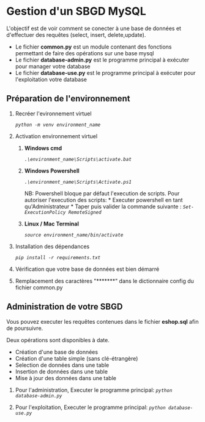 # Gestion d'un SBGD MySQL

L'objectif est de voir comment se conecter à une base de données et d'effectuer des requêtes (select, insert, delete,update).

* Le fichier **common.py** est un module contenant des fonctions permettant de faire des opérations sur une base mysql
* Le fichier **database-admin.py** est le programme principal à exécuter pour manager votre database
* Le fichier **database-use.py** est le programme principal à exécuter pour l'exploitation votre database

## Préparation de l'environnement

1. Recréer l'evironnement virtuel

    *`python -m venv environment_name`*

2. Activation environnement virtuel

    1. **Windows cmd**

        *`.\environment_name\Scripts\activate.bat`*

    2. **Windows Powershell**

        *`.\environment_name\Scripts\Activate.ps1`*

        NB: Powershell bloque par défaut l'execution de scripts. Pour autoriser l'execution des scripts:
            * Executer powershell en tant qu'Administrateur 
            * Taper puis valider la commande suivante : *`Set-ExecutionPolicy RemoteSigned`*

    3. **Linux / Mac Terminal**

        *`source environment_name/bin/activate`*

3. Installation des dépendances

    *`pip install -r requirements.txt`*

4. Vérification que votre base de données est bien démarré 

5. Remplacement des caractères "*******" dans le dictionnaire config du fichier common.py 

## Administration de votre SBGD

Vous pouvez executer les requêtes contenues dans le fichier **eshop.sql** afin de poursuivre.

Deux opérations sont disponibles à date. 
* Création d'une base de données
* Création d'une table simple (sans clé-étrangère)
* Selection de données dans une table
* Insertion de données dans une table
* Mise à jour des données dans une table

1. Pour l'administration, Executer le programme principal: *`python database-admin.py`*

1. Pour l'exploitation, Executer le programme principal: *`python database-use.py`*

